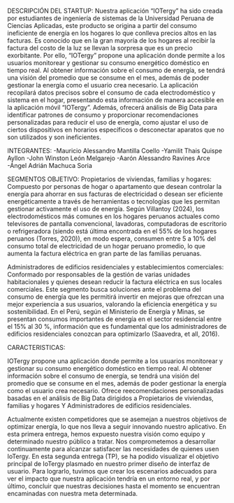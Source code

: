 DESCRIPCIÓN DEL STARTUP:
Nuestra aplicación “IOTergy” ha sido creada por estudiantes de ingeniería de sistemas de la Universidad Peruana de Ciencias Aplicadas, este producto se origina a partir del consumo ineficiente de energía en los hogares lo que conlleva precios altos en las facturas.  Es conocido que en la gran mayoría de los hogares al recibir la factura del costo de la luz se llevan la sorpresa que es un precio exorbitante. 
Por ello, “IOTergy” propone una aplicación donde permite a los usuarios monitorear y gestionar su consumo energético doméstico en tiempo real. Al obtener información sobre el consumo de energía, se tendrá una visión del promedio que se consume en el mes, además de poder gestionar la energía como el usuario crea necesario. La aplicación recopilará datos precisos sobre el consumo de cada electrodoméstico y sistema en el hogar, presentando esta información de manera accesible en la aplicación móvil “IOTergy”. Además, ofrecerá análisis de Big Data para identificar patrones de consumo y proporcionar recomendaciones personalizadas para reducir el uso de energía, como ajustar el uso de ciertos dispositivos en horarios específicos o desconectar aparatos que no son utilizados y son ineficientes.

INTEGRANTES:
-Mauricio Alessandro Mantilla Coello
-Yamilit Thais Quispe Ayllon
-John Winston León Melgarejo 
-Aarón Alessandro Ravines Arce
-Ángel Adrián Machuca Soria

SEGMENTOS OBJETIVO:
  Propietarios de viviendas, familias y hogares: 
    Compuesto por personas de hogar o apartamento que desean controlar la energía para ahorrar en sus facturas de electricidad o desean ser eficiente energéticamente a través de herramientas o tecnologías que les permitan    gestionar activamente el uso de energía. Según Villantoy (2024), los electrodomésticos más comunes en los hogares peruanos actuales como televisores de pantalla convencional, lavadoras, computadoras de escritorio o refrigeradora (siendo está última encontrada en el 55% de los hogares peruanos (Torres, 2020)), en modo espera, consumen entre 5 a 10% del consumo total de electricidad de un hogar peruano promedio, lo que aumenta la factura eléctrica en gran parte de las familias peruanas. 

Administradores de edificios residenciales y establecimientos comerciales: 
  Conformado por responsables de la gestión de varias unidades habitacionales y quienes desean reducir la factura eléctrica en sus locales comerciales. Este segmento busca soluciones ante el problema del consumo de energía que les permitirá invertir en mejoras que ofrezcan una mejor experiencia a sus usuarios, valorando la eficiencia energética y su sostenibilidad. En el Perú, según el Ministerio de Energía y Minas,  se presentan consumos importantes de energía en el sector residencial entre el 15% al 30 %, información que es fundamental que los administradores de edificios residenciales conozcan para optimizarlo (Saavedra, et all, 2016).


CARACTERISTICAS:

IOTergy propone una aplicación donde permite a los usuarios monitorear y gestionar su consumo energético doméstico en tiempo real. Al obtener información sobre el consumo de energía, se tendrá una visión del promedio que se consume en el mes, además de poder gestionar la energía como el usuario crea necesario. Ofrece reecomendaciones personalizadas basadas en el análisis de Big Data dirigidos a Propietarios de viviendas, familias y hogares Y Administradores de edificios residenciales.

Actualmente existen competidores que se asemejan a nuestros objetivos de optimizar energía, lo que nos lleva a seguir innovando nuestro aplicativo. En esta primera entrega, hemos expuesto nuestra visión como equipo y determinado nuestro público a tratar. Nos comprometemos a desarrollar continuamente para alcanzar satisfacer las necesidades de quienes usen IoTergy.
	En esta segunda entrega (TP), se ha podido visualizar el objetivo principal de IoTergy plasmado en nuestro primer diseño de interfaz de usuario. Para lograrlo, tuvimos que crear los escenarios adecuados para ver el impacto que nuestra aplicación tendría en un entorno real, y por último, concluir que nuestras decisiones hasta el momento se encuentran encaminadas con nuestra meta determinada.

